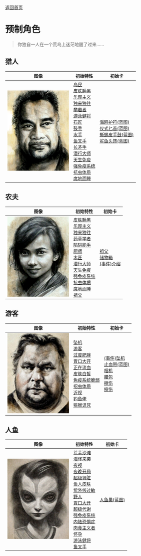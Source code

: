 [返回首页](index.md)  
# 预制角色  
> 你独自一人在一个荒岛上迷茫地醒了过来……  
  
## 猎人  
图像  |  初始特性  |  初始卡  
----  |  ----  |  ----  
![](Sprite/Hunter17407.png)  |  [岛民](Pk_2_Islander.md)<br>[皮肤黝黑](Pk_3_DarkSkin.md)<br>[乐观主义](Pk_4_Optimist.md)<br>[独来独往](Pk_4_Loner.md)<br>[攀岩者](Pk_5_Climber.md)<br>[游泳健将](Pk_5_Swimmer.md)<br>[石匠](Pk_5_Knapper.md)<br>[鼓手](Pk_5_Drummer.md)<br>[水手](Pk_4_Sailor.md)<br>[鱼叉手](Pk_5_SpearFisher.md)<br>[长矛手](Pk_5_SpearFighter.md)<br>[潜行大师](Pk_5_StealthMaster.md)<br>[天生免疫](Pk_4_Immunized.md)<br>[强免疫系统](Pk_4_ImmuneSystemStrong.md)<br>[抗虫体质](Pk_4_BugResistant.md)<br>[席地而睡](Pk_4_RoughSleeper.md)  |  [海鸥护符(蓝图)](Bp_SeagullCharm.md)<br>[仪式匕首(蓝图)](Bp_CeremonialDagger.md)<br>[蜥蜴皮手鼓(蓝图)](Bp_LizardDrum.md)<br>[鲨鱼头饰(蓝图)](Bp_SharkHeadpiece.md)  
## 农夫  
图像  |  初始特性  |  初始卡  
----  |  ----  |  ----  
![](Sprite/Farmer.png)  |  [皮肤黝黑](Pk_3_DarkSkin.md)<br>[乐观主义](Pk_4_Optimist.md)<br>[独来独往](Pk_4_Loner.md)<br>[药草学者](Pk_5_Herbologist.md)<br>[陷阱能手](Pk_5_Trapper.md)<br>[厨师](Pk_5_Cook.md)<br>[木匠](Pk_5_Woodworker.md)<br>[潜行大师](Pk_5_StealthMaster.md)<br>[天生免疫](Pk_4_Immunized.md)<br>[强免疫系统](Pk_4_ImmuneSystemStrong.md)<br>[抗虫体质](Pk_4_BugResistant.md)<br>[席地而睡](Pk_4_RoughSleeper.md)<br>[祖父](Pk_6_Grandfather.md)  |  [祖父](Grandfather.md)<br>[储物箱](ChestFarmer.md)<br>[(事件)介绍](Event_IntroFarmer.md)  
## 游客  
图像  |  初始特性  |  初始卡  
----  |  ----  |  ----  
![](Sprite/Tourist.png)  |  [坠机](Pk_1_PlaneCrash.md)<br>[游客](Pk_2_Tourist.md)<br>[过度肥胖](Pk_3_Obese.md)<br>[胃口大开](Pk_4_Gluttonous.md)<br>[正在流血](Pk_3_BleedingWound.md)<br>[皮肤白皙](Pk_3_PaleSkin.md)<br>[免疫系统脆弱](Pk_4_ImmuneSystemWeak.md)<br>[招虫体质](Pk_4_BugAttractant.md)<br>[近视](Pk_3_Shortsighted.md)<br>[钓鱼佬](Pk_5_Fisher.md)<br>[猕猴诅咒](Pk_1_MacaqueCurse.md)  |  [(事件)坠机](Event_IntroTourist1.md)<br>[止血带(蓝图)](Bp_Tourniquet.md)<br>[相机](Camera.md)<br>[腰包](BeltBag.md)<br>[擦伤](W_Abrasion.md)<br>[擦伤](W_Abrasion.md)  
## 人鱼  
图像  |  初始特性  |  初始卡  
----  |  ----  |  ----  
![](Sprite/MermaidGirl.png)  |  [荒芜沙滩](Pk_1_LocationDesolateBeach.md)<br>[海怪来袭](Pk_1_Seahounds.md)<br>[夜视](Pk_3_NightVision.md)<br>[夜晚开局](Pk_1_NightStart.md)<br>[超级肾脏](Pk_3_SpecializedKidneys.md)<br>[鱼人皮肤](Pk_3_PermeableSkin.md)<br>[紫外线过敏](Pk_3_SunAllergy.md)<br>[野人](Pk_4_Feral.md)<br>[胃口大开](Pk_4_Gluttonous.md)<br>[超级代谢](Pk_4_HyperMetabolism.md)<br>[强免疫系统](Pk_4_ImmuneSystemStrong.md)<br>[内陆恐惧症](Pk_4_LandSickness.md)<br>[肉食主义者](Pk_4_Carnivore.md)<br>[怀孕](Pk_6_Pregnancy.md)<br>[游泳健将](Pk_5_Swimmer.md)<br>[鱼叉手](Pk_5_SpearFisher.md)  |  [人鱼巢(蓝图)](Bp_MermaidNest.md)  
